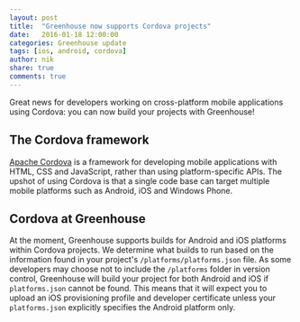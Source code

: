 ```yaml
---
layout: post
title:  "Greenhouse now supports Cordova projects"
date:   2016-01-18 12:00:00
categories: Greenhouse update
tags: [ios, android, cordova]
author: nik
share: true
comments: true
---
```


Great news for developers working on cross-platform mobile applications using
Cordova: you can now build your projects with Greenhouse!

<!--more-->

## The Cordova framework

[Apache Cordova](https://cordova.apache.org/) is a framework for developing
mobile applications with HTML, CSS and JavaScript, rather than using
platform-specific APIs. The upshot of using Cordova is that a single code base can
target multiple mobile platforms such as Android, iOS and Windows Phone.

## Cordova at Greenhouse

At the moment, Greenhouse supports builds for Android and iOS platforms within
Cordova projects. We determine what builds to run based on the information
found in your project's `/platforms/platforms.json` file. As some developers
may choose not to include the `/platforms` folder in version control, Greenhouse
will build your project for both Android and iOS if `platforms.json` cannot
be found. This means that it will expect you to upload an iOS provisioning
profile and developer certificate unless your `platforms.json` explicitly specifies the
Android platform only.
